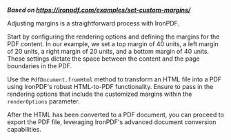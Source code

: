***Based on <https://ironpdf.com/examples/set-custom-margins/>***

Adjusting margins is a straightforward process with IronPDF.

Start by configuring the rendering options and defining the margins for the PDF content. In our example, we set a top margin of 40 units, a left margin of 20 units, a right margin of 20 units, and a bottom margin of 40 units. These settings dictate the space between the content and the page boundaries in the PDF.

Use the `PdfDocument.fromHtml` method to transform an HTML file into a PDF using IronPDF's robust HTML-to-PDF functionality. Ensure to pass in the rendering options that include the customized margins within the `renderOptions` parameter.

After the HTML has been converted to a PDF document, you can proceed to export the PDF file, leveraging IronPDF's advanced document conversion capabilities.